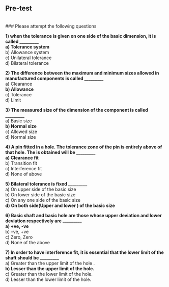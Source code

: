 ## Pre-test
<br>
### Please attempt the following questions
<br>

<b>1) when the tolerance is given on one side of the basic dimension, it is called _________<br></b>
<b>a) Tolerance system<br></b>
b) Allowance system<br>
c) Unilateral tolerance<br>
d) Bilateral tolerance<br>

<b>2) The difference between the maximum and minimum sizes allowed in manufactured components is called _________<br></b>
a) Clearance <br>
<b> b) Allowance<br></b>
c) Tolerance <br>
d) Limit<br>

<b>3) The measured size of the dimension of the component is called _________ <br></b>
a) Basic size<br>
<b>b) Normal size<br></b>
c) Allowed size<br>
d) Normal size<br>

<b>4) A pin fitted in a hole. The tolerance zone of the pin is entirely above of that hole. The is obtained will be _________<br></b>
<b>a) Clearance fit<br></b>
b) Transition fit <br>
c) Interference fit<br>
d) None of above<br>

<b>5) Bilateral tolerance is fixed _________<br></b>
a) On upper side of the basic size<br>
b) On lower side of the basic size<br>
c) On any one side of the basic size<br>
<b>d) On both side(Upper and lower ) of the basic size<br></b>

<b>6) Basic shaft and basic hole are those whose upper deviation and lower deviation respectively are _________<br></b>
<b>a) +ve, -ve<br></b>
b) –ve, +ve <br>
c) Zero, Zero  <br>
d) None of the above<br>

<b>7) In order to have interference fit, it is essential that the lower limit of the shaft should be _________<br></b>
a)	Greater than the upper limit of the hole .<br>
<b>b)	Lesser than the upper limit of the hole.<br></b>
c)	Greater than the lower limit of the hole.<br>
d)	Lesser than the lower limit of the hole.<br>

